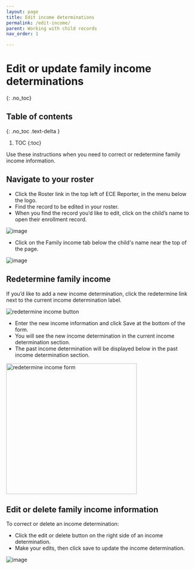 ```yaml
---
layout: page
title: Edit income determinations
permalink: /edit-income/
parent: Working with child records
nav_order: 1

---
```


# Edit or update family income determinations
{: .no_toc}

## Table of contents
{: .no_toc .text-delta }

1. TOC
{:toc}

Use these instructions when you need to correct or redetermine family income information.

## Navigate to your roster
- Click the Roster link in the top left of ECE Reporter, in the menu below the logo.
- Find the record to be edited in your roster.
- When you find the record you’d like to edit, click on the child’s name to open their enrollment record.

![image](https://user-images.githubusercontent.com/63253539/98849069-9dcddd80-2420-11eb-9dc3-d428f7822fa8.png)

- Click on the Family income tab below the child's name near the top of the page.

![image](https://user-images.githubusercontent.com/63253539/98849077-a0c8ce00-2420-11eb-9b69-8b8e2bbe8253.png)


## Redetermine family income
If you’d like to add a new income determination, click the redetermine link next to the current income determination label.

![redetermine income button](https://user-images.githubusercontent.com/63253539/98849083-a45c5500-2420-11eb-8393-099d0076c33d.png)

- Enter the new income information and click Save at the bottom of the form. 
- You will see the new income determination in the current income determination section. 
- The past income determination will be displayed below in the past income determination section.

<img src="https://user-images.githubusercontent.com/63253539/98849095-aaeacc80-2420-11eb-9772-555f66d6ee58.png" alt="redetermine income form" width="350px"/>


## Edit or delete family income information
To correct or delete an income determination: 
- Click the edit or delete button on the right side of an income determination.
- Make your edits, then click save to update the income determination.

![image](https://user-images.githubusercontent.com/63253539/98849107-b211da80-2420-11eb-9b98-5aa37c382280.png)





